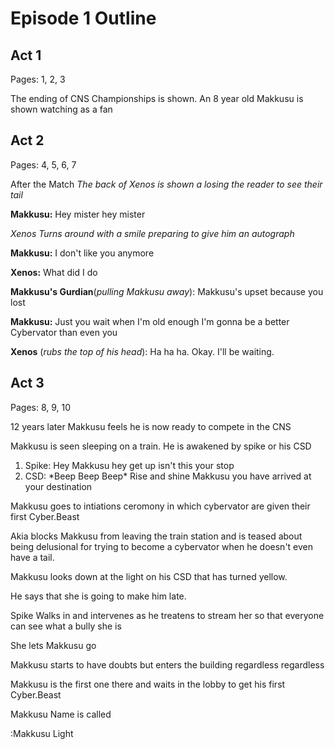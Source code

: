 # Episode 1 Outline
## Act 1
Pages: 1, 2, 3

The ending of CNS Championships is shown. An 8 year old Makkusu is shown watching as a fan

## Act 2
Pages: 4, 5, 6, 7

After the Match
*The back of Xenos is shown a losing the reader to see their tail*

**Makkusu:** Hey mister hey mister 

*Xenos Turns around with a smile preparing to give him an autograph*

**Makkusu:** I don't like you anymore

**Xenos:** What did I do

**Makkusu's Gurdian**(*pulling Makkusu away*): Makkusu's upset because you lost

**Makkusu:** Just you wait when I'm old enough I'm gonna be a better Cybervator than even you

**Xenos** (*rubs the top of his head*): Ha ha ha. Okay. I'll be waiting.



## Act 3
Pages: 8, 9, 10

12 years later Makkusu feels he is now ready to compete in the CNS

Makkusu is seen sleeping on a train. He is awakened by spike or his CSD
  1. Spike: Hey Makkusu hey get up isn't this your stop
  1. CSD: \*Beep Beep Beep\* Rise and shine Makkusu you have arrived at your destination
  
Makkusu goes to intiations ceromony in which cybervator are given their first Cyber.Beast

Akia blocks Makkusu from leaving the train station and is teased about being delusional for trying to become a cybervator when he doesn't even have a tail. 

Makkusu looks down at the light on his CSD that has turned yellow.

  He says that she is going to make him late.

Spike Walks in and intervenes as he treatens to stream her so that everyone can see what a bully she is

She lets Makkusu go

Makkusu starts to have doubts but enters the building regardless regardless

Makkusu is the first one there and waits in the lobby to get his first Cyber.Beast

Makkusu Name is called

:Makkusu Light



